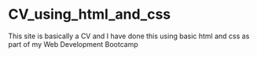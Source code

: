 # CV_using_html_and_css
This site is basically a CV and I have done this using basic html and css as part of my Web Development Bootcamp
